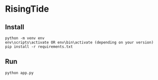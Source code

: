 # RisingTide

## Install
```
python -m venv env
env\scripts\activate OR env\bin\activate (depending on your version)
pip install -r requirements.txt
```

## Run
```
python app.py
```
